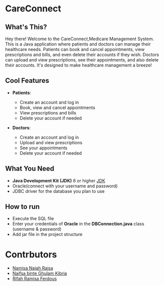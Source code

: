 # CareConnect

## What's This?
Hey there! Welcome to the CareConnect,Medicare Management System. This is a Java application where patients and doctors can manage their healthcare needs. Patients can book and cancel appointments, view prescriptions and bills, and even delete their accounts if they wish. Doctors can upload and view prescriptions, see their appointments, and also delete their accounts. It's designed to make healthcare management a breeze!

## Cool Features
- **Patients**:
  - Create an account and log in
  - Book, view and  cancel appointments
  - View prescriptions and bills
  - Delete your account if needed

- **Doctors**:
  - Create an account and log in
  - Upload and view prescriptions
  - See your appointments
  - Delete your account if needed

## What You Need
- **Java Development Kit (JDK)** 8 or higher [JDK](https://www.oracle.com/java/technologies/javase/jdk19-archive-downloads.html)
- Oracle(connect with your username and password)
- JDBC driver for the database you plan to use

## How to run
- Execute the SQL file
- Enter your credentials of **Oracle** in the **DBConnection.java** class (username & password)
- Add jar file in the project structure 
# Contrbutors
- [Namisa Najah Raisa](https://github.com/N4M154)
- [Naifsa binte Ghulam Kibria](https://github.com/N-Kibria)
- [Rifah Ramisa Ferdous](https://github.com/ramisaferdous)
